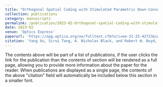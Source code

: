 ```yaml
---
title: "Orthogonal Spatial Coding with Stimulated Parametric Down-Conversion"
collection: publications
category: manuscripts
permalink: /publication/2023-02-Orthogonal-spatial-coding-with-stimulated-parametric-down-conversion
date: 2023-02
venue: 'Optics Express'
paperurl: 'https://opg.optica.org/oe/fulltext.cfm?uri=oe-31-25-42723&id=544077'
citation: 'Yang Xu, Sirui Tang, A. Nicholas Black, and Robert W. Boyd, "Orthogonal spatial coding with stimulated parametric down-conversion," Opt. Express 31, 42723-42729 (2023)'
---
```


The contents above will be part of a list of publications, if the user clicks the link for the publication than the contents of section will be rendered as a full page, allowing you to provide more information about the paper for the reader. When publications are displayed as a single page, the contents of the above "citation" field will automatically be included below this section in a smaller font.
